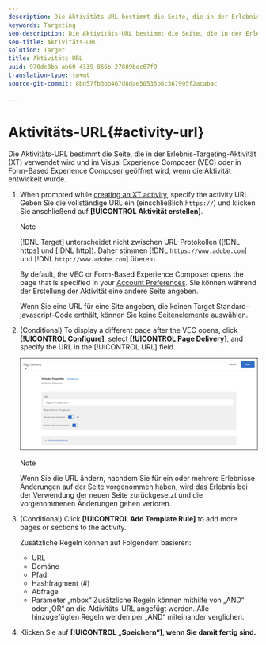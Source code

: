 ```yaml
---
description: Die Aktivitäts-URL bestimmt die Seite, die in der Erlebnis-Targeting-Aktivität verwendet wird und im Visual Experience Composer (VEC) oder in Form-Based Experience Composer geöffnet wird, wenn die Aktivität entwickelt wurde.
keywords: Targeting
seo-description: Die Aktivitäts-URL bestimmt die Seite, die in der Erlebnis-Targeting-Aktivität verwendet wird und im Adobe Target Visual Experience Composer (VEC) oder in Form-Based Experience Composer geöffnet wird, wenn die Aktivität entwickelt wurde.
seo-title: Aktivitäts-URL
solution: Target
title: Aktivitäts-URL
uuid: 970de8ba-ab60-4339-866b-27889bec67f9
translation-type: tm+mt
source-git-commit: 8bd57fb3bb467d8dae50535b6c367995f2acabac

---
```



# Aktivitäts-URL{#activity-url}

Die Aktivitäts-URL bestimmt die Seite, die in der Erlebnis-Targeting-Aktivität (XT) verwendet wird und im Visual Experience Composer (VEC) oder in Form-Based Experience Composer geöffnet wird, wenn die Aktivität entwickelt wurde.

1. When prompted while [creating an XT activity](/help/c-activities/t-experience-target/t-xt-create/xt-create.md), specify the activity URL. Geben Sie die vollständige URL ein (einschließlich `https://`) und klicken Sie anschließend auf **[!UICONTROL Aktivität erstellen]**.

   >[!NOTE]
   >
   >[!DNL Target] unterscheidet nicht zwischen URL-Protokollen ([!DNL https] und [!DNL http]). Daher stimmen [!DNL `https://www.adobe.com`] und [!DNL `http://www.adobe.com`] überein.
   >
   >By default, the VEC or Form-Based Experience Composer opens the page that is specified in your [Account Preferences](/help/administrating-target/r-target-account-preferences/target-account-preferences.md). Sie können während der Erstellung der Aktivität eine andere Seite angeben.
   >
   >Wenn Sie eine URL für eine Site angeben, die keinen Target Standard-javascript-Code enthält, können Sie keine Seitenelemente auswählen.

1. (Conditional) To display a different page after the VEC opens, click **[!UICONTROL Configure]**, select **[!UICONTROL Page Delivery]**, and specify the URL in the [!UICONTROL URL] field.

   ![Seitenbereitstellung, Dialogfeld](/help/c-activities/t-experience-target/t-xt-create/assets/url-config-new.png)

   >[!NOTE]
   >
   >Wenn Sie die URL ändern, nachdem Sie für ein oder mehrere Erlebnisse Änderungen auf der Seite vorgenommen haben, wird das Erlebnis bei der Verwendung der neuen Seite zurückgesetzt und die vorgenommenen Änderungen gehen verloren.

1. (Conditional) Click **[!UICONTROL Add Template Rule]** to add more pages or sections to the activity.

   Zusätzliche Regeln können auf Folgendem basieren:

   * URL
   * Domäne
   * Pfad
   * Hashfragment (#)
   * Abfrage
   * Parameter „mbox“
   Zusätzliche Regeln können mithilfe von „AND“ oder „OR“ an die Aktivitäts-URL angefügt werden. Alle hinzugefügten Regeln werden per „AND“ miteinander verglichen.

1. Klicken Sie auf **[!UICONTROL „Speichern“], wenn Sie damit fertig sind.**